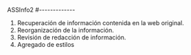 ASSInfo2
#-------------

1. Recuperación de información contenida en la web original.
2. Reorganización de la información.
3. Revisión de redacción de información.
4. Agregado de estilos